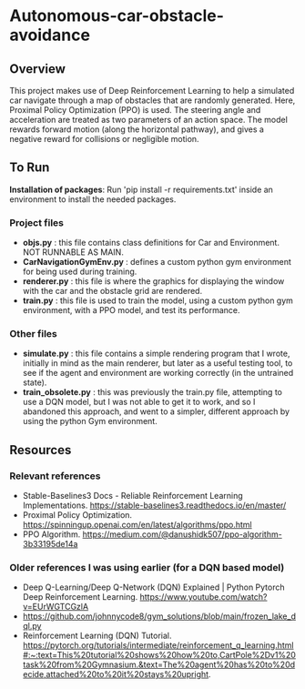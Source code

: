 # Autonomous-car-obstacle-avoidance

## Overview

This project makes use of Deep Reinforcement Learning to help a simulated car navigate through a map of obstacles that are randomly generated.
Here, Proximal Policy Optimization (PPO) is used. The steering angle and acceleration are treated as two parameters of an action space. The model rewards forward motion (along the horizontal pathway), and gives a negative reward for collisions or negligible motion.

## To Run

**Installation of packages**: Run 'pip install -r requirements.txt' inside an environment to install the needed packages.

### Project files
- **objs.py** : this file contains class definitions for Car and Environment. NOT RUNNABLE AS MAIN.
- **CarNavigationGymEnv.py** : defines a custom python gym environment for being used during training.
- **renderer.py** : this file is where the graphics for displaying the window with the car and the obstacle grid are rendered.
- **train.py** : this file is used to train the model, using a custom python gym environment, with a PPO model, and test its performance.

### Other files
- **simulate.py** : this file contains a simple rendering program that I wrote, initially in mind as the main renderer, but later as a useful testing tool, to see if the agent and environment are working correctly (in the untrained state).
- **train_obsolete.py** : this was previously the train.py file, attempting to use a DQN model, but I was not able to get it to work, and so I abandoned this approach, and went to a simpler, different approach by using the python Gym environment.

## Resources

### Relevant references
- Stable-Baselines3 Docs - Reliable Reinforcement Learning Implementations. https://stable-baselines3.readthedocs.io/en/master/
- Proximal Policy Optimization. https://spinningup.openai.com/en/latest/algorithms/ppo.html
- PPO Algorithm. https://medium.com/@danushidk507/ppo-algorithm-3b33195de14a

### Older references I was using earlier (for a DQN based model)
- Deep Q-Learning/Deep Q-Network (DQN) Explained | Python Pytorch Deep Reinforcement Learning. https://www.youtube.com/watch?v=EUrWGTCGzlA
- https://github.com/johnnycode8/gym_solutions/blob/main/frozen_lake_dql.py
- Reinforcement Learning (DQN) Tutorial. https://pytorch.org/tutorials/intermediate/reinforcement_q_learning.html#:~:text=This%20tutorial%20shows%20how%20to,CartPole%2Dv1%20task%20from%20Gymnasium.&text=The%20agent%20has%20to%20decide,attached%20to%20it%20stays%20upright.
